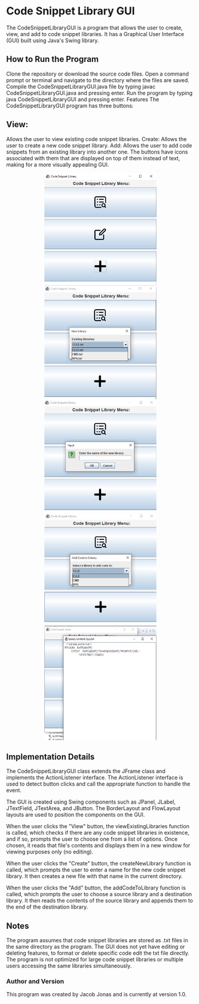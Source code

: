 # Code Snippet Library GUI
The CodeSnippetLibraryGUI is a program that allows the user to create, view, and add to code snippet libraries. It has a Graphical User Interface (GUI) built using Java's Swing library.

## How to Run the Program
Clone the repository or download the source code files.
Open a command prompt or terminal and navigate to the directory where the files are saved.
Compile the CodeSnippetLibraryGUI.java file by typing javac CodeSnippetLibraryGUI.java and pressing enter.
Run the program by typing java CodeSnippetLibraryGUI and pressing enter.
Features
The CodeSnippetLibraryGUI program has three buttons:

## View: 
Allows the user to view existing code snippet libraries.
Create: Allows the user to create a new code snippet library.
Add: Allows the user to add code snippets from an existing library into another one.
The buttons have icons associated with them that are displayed on top of them instead of text, making for a more visually appealing GUI.

<p align="center">
  <img src="Menu.png" alt="Image description" width="300" height="300">
  <img src="View.png" alt="Image description" width="300" height="300">
  <img src="add lib.png" alt="Image description" width="300" height="300">
  <img src="addcode.png" alt="Image description" width="300" height="300">
  <img src="added code.png" alt="Image description" width="300" height="300">
</p>


## Implementation Details
The CodeSnippetLibraryGUI class extends the JFrame class and implements the ActionListener interface. The ActionListener interface is used to detect button clicks and call the appropriate function to handle the event.

The GUI is created using Swing components such as JPanel, JLabel, JTextField, JTextArea, and JButton. The BorderLayout and FlowLayout layouts are used to position the components on the GUI.

When the user clicks the "View" button, the viewExistingLibraries function is called, which checks if there are any code snippet libraries in existence, and if so, prompts the user to choose one from a list of options. Once chosen, it reads that file's contents and displays them in a new window for viewing purposes only (no editing).

When the user clicks the "Create" button, the createNewLibrary function is called, which prompts the user to enter a name for the new code snippet library. It then creates a new file with that name in the current directory.

When the user clicks the "Add" button, the addCodeToLibrary function is called, which prompts the user to choose a source library and a destination library. It then reads the contents of the source library and appends them to the end of the destination library.

## Notes
The program assumes that code snippet libraries are stored as .txt files in the same directory as the program.
The GUI does not yet have editing or deleting features, to format or delete specific code edit the txt file directly.
The program is not optimized for large code snippet libraries or multiple users accessing the same libraries simultaneously.

### Author and Version
This program was created by Jacob Jonas and is currently at version 1.0.
